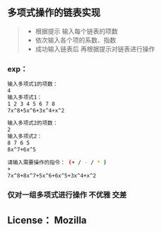 ## 多项式操作的链表实现

>* 根据提示 输入每个链表的项数
>* 依次输入各个项的系数、指数
>* 成功输入链表后 再根据提示对链表进行操作

### exp： 
```bash
输入多项式1的项数：
4
输入多项式1：
1 2 3 4 5 6 7 8 
7x^8+5x^6+3x^4+x^2

输入多项式2的项数：
2
输入多项式2：
8 7 6 5
8x^7+6x^5

请输入需要操作的指令： (+ / - / * )
+
7x^8+8x^7+5x^6+6x^5+3x^4+x^2
```

### 仅对一组多项式进行操作 不优雅 交差

## License： Mozilla